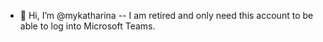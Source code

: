 - 👋 Hi, I’m @mykatharina
-- I am retired and only need this account to be able to log into Microsoft Teams.

<!---
mykatharina/mykatharina is a ✨ special ✨ repository because its `README.md` (this file) appears on your GitHub profile.
You can click the Preview link to take a look at your changes.
--->
